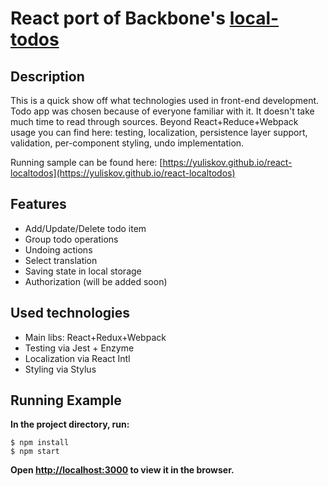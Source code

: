 # React port of Backbone's [local-todos](http://backbonejs.org/docs/todos.html)

## Description

This is a quick show off what technologies used in front-end development. Todo app was chosen because of everyone familiar with it. It doesn't take much time to read through sources. Beyond React+Reduce+Webpack usage you can find here: testing, localization, persistence layer support, validation, per-component styling, undo implementation.

Running sample can be found here: [https://yuliskov.github.io/react-localtodos](https://yuliskov.github.io/react-localtodos)

## Features

- Add/Update/Delete todo item
- Group todo operations
- Undoing actions
- Select translation
- Saving state in local storage
- Authorization (will be added soon)

## Used technologies

- Main libs: React+Redux+Webpack
- Testing via Jest + Enzyme
- Localization via React Intl
- Styling via Stylus

## Running Example

**In the project directory, run:**
```console
$ npm install
$ npm start
```
**Open [http://localhost:3000](http://localhost:3000) to view it in the browser.**
